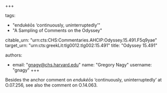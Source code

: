 +++

tags:
- "endukéōs ‘continuously, uninterruptedly’"
- "A Sampling of Comments on the Odyssey"

citable_urn: "urn:cts:CHS:Commentaries.AHCIP:Odyssey.15.491.F5q9yae"
target_urn: "urn:cts:greekLit:tlg0012.tlg002:15.491"
title: "Odyssey 15.491"

authors:
- email: "gnagy@chs.harvard.edu"
  name: "Gregory Nagy"
  username: "gnagy"
+++

<p>Besides the anchor comment on <em>endukéōs</em> ‘continuously, uninterruptedly’ at O.07.256, see also the comment on O.14.063. </p>